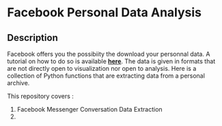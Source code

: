 # Facebook Personal Data Analysis

## Description
Facebook offers you the possibiity the download your personnal data. A tutorial on how to do so is available **[here](https://www.facebook.com/help/131112897028467)**.
The data is given in formats that are not directly open to visualization nor open to analysis. Here is a collection of Python functions that are extracting data from a personal archive.

This repository covers :
1. Facebook Messenger Conversation Data Extraction
2. 

